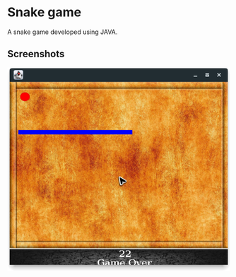 # Snake game
A snake game developed using JAVA.

## Screenshots
![Game over](screenshots/gameover.png)
